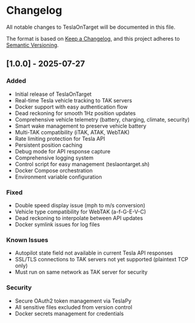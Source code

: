 # Changelog

All notable changes to TeslaOnTarget will be documented in this file.

The format is based on [Keep a Changelog](https://keepachangelog.com/en/1.0.0/),
and this project adheres to [Semantic Versioning](https://semver.org/spec/v2.0.0.html).

## [1.0.0] - 2025-07-27

### Added
- Initial release of TeslaOnTarget
- Real-time Tesla vehicle tracking to TAK servers
- Docker support with easy authentication flow
- Dead reckoning for smooth 1Hz position updates
- Comprehensive vehicle telemetry (battery, charging, climate, security)
- Smart wake management to preserve vehicle battery
- Multi-TAK compatibility (iTAK, ATAK, WebTAK)
- Rate limiting protection for Tesla API
- Persistent position caching
- Debug mode for API response capture
- Comprehensive logging system
- Control script for easy management (teslaontarget.sh)
- Docker Compose orchestration
- Environment variable configuration

### Fixed
- Double speed display issue (mph to m/s conversion)
- Vehicle type compatibility for WebTAK (a-f-G-E-V-C)
- Dead reckoning to interpolate between API updates
- Docker symlink issues for log files

### Known Issues
- Autopilot state field not available in current Tesla API responses
- SSL/TLS connections to TAK servers not yet supported (plaintext TCP only)
- Must run on same network as TAK server for security

### Security
- Secure OAuth2 token management via TeslaPy
- All sensitive files excluded from version control
- Docker secrets management for credentials